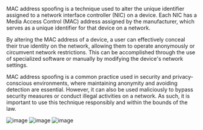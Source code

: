 MAC address spoofing is a technique used to alter the unique identifier assigned to a network interface controller (NIC) on a device. Each NIC has a Media Access Control (MAC) address assigned by the manufacturer, which serves as a unique identifier for that device on a network.

By altering the MAC address of a device, a user can effectively conceal their true identity on the network, allowing them to operate anonymously or circumvent network restrictions. This can be accomplished through the use of specialized software or manually by modifying the device's network settings.

MAC address spoofing is a common practice used in security and privacy-conscious environments, where maintaining anonymity and avoiding detection are essential. However, it can also be used maliciously to bypass security measures or conduct illegal activities on a network. As such, it is important to use this technique responsibly and within the bounds of the law.

![image](https://user-images.githubusercontent.com/53458032/216849899-10153010-53fb-4250-ba6c-2db9710a6eef.png) ![image](https://github.com/Scrut1ny/Windows-MAC-Address-Spoofer/assets/53458032/976723e2-d32e-4250-996f-5a8c98d92e54) ![image](https://github.com/Scrut1ny/Windows-MAC-Address-Spoofer/assets/53458032/462cf439-c02b-4691-a926-9a2be0fa6fcb)

